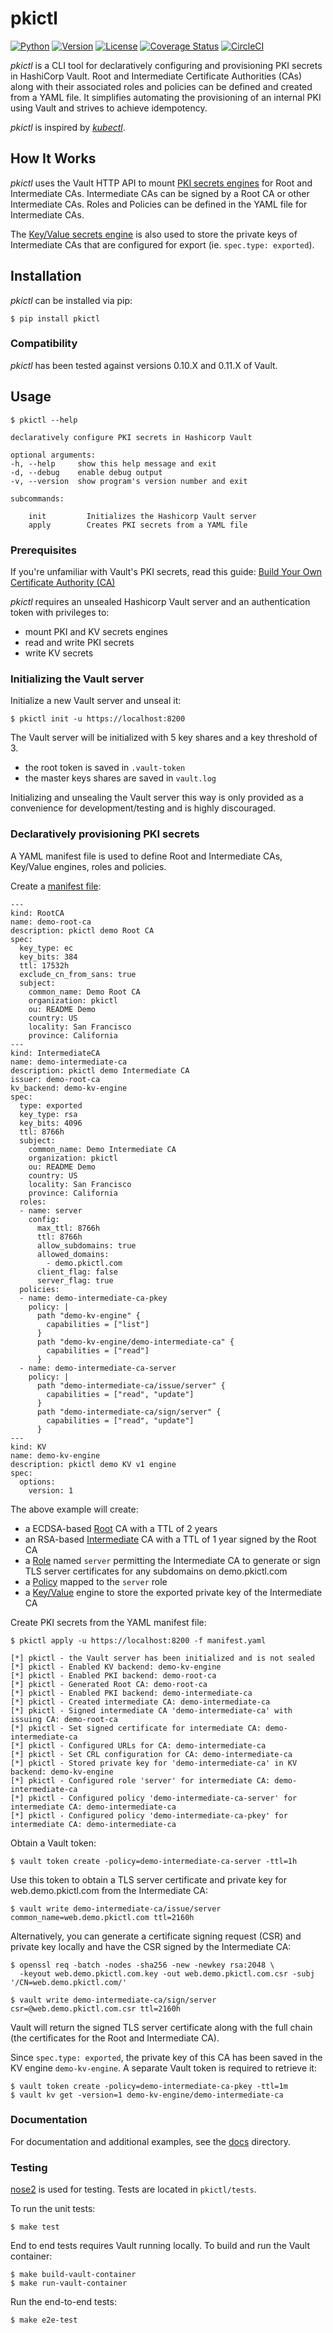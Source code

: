 # pkictl

[![Python](https://img.shields.io/badge/Python-3.6+-blue.svg)](#)
[![Version](https://img.shields.io/badge/version-0.1.2-green.svg)](#)
[![License](https://img.shields.io/badge/license-MPL-blue.svg)](https://www.gnu.org/licenses/agpl-3.0.en.html)
[![Coverage Status](https://coveralls.io/repos/github/bincyber/pkictl/badge.svg?branch=master)](https://coveralls.io/github/bincyber/pkictl?branch=master)
[![CircleCI](https://circleci.com/gh/bincyber/pkictl.svg?style=svg)](https://circleci.com/gh/bincyber/pkictl)


_pkictl_ is a CLI tool for declaratively configuring and provisioning PKI secrets in HashiCorp Vault. Root and Intermediate Certificate Authorities (CAs) along with their associated roles and policies can be defined and created from a YAML file. It simplifies automating the provisioning of an internal PKI using Vault and strives to achieve idempotency.

_pkictl_ is inspired by [_kubectl_](https://kubernetes.io/docs/reference/kubectl/overview/).


## How It Works

_pkictl_ uses the Vault HTTP API to mount [PKI secrets engines](https://www.vaultproject.io/docs/secrets/pki/index.html) for Root and Intermediate CAs. Intermediate CAs can be signed by a Root CA or other Intermediate CAs. Roles and Policies can be defined in the YAML file for Intermediate CAs.

The [Key/Value secrets engine](https://www.vaultproject.io/docs/secrets/kv/index.html) is also used to store the private keys of Intermediate CAs that are configured for export (ie. `spec.type: exported`).


## Installation

_pkictl_ can be installed via pip:

	$ pip install pkictl


### Compatibility

_pkictl_ has been tested against versions 0.10.X and 0.11.X of Vault.

## Usage

    $ pkictl --help

    declaratively configure PKI secrets in Hashicorp Vault

    optional arguments:
    -h, --help     show this help message and exit
    -d, --debug    enable debug output
    -v, --version  show program's version number and exit

    subcommands:

        init         Initializes the Hashicorp Vault server
        apply        Creates PKI secrets from a YAML file


### Prerequisites

If you're unfamiliar with Vault's PKI secrets, read this guide: [Build Your Own Certificate Authority (CA)](https://learn.hashicorp.com/vault/secrets-management/sm-pki-engine)

_pkictl_ requires an unsealed Hashicorp Vault server and an authentication token with privileges to:
* mount PKI and KV secrets engines
* read and write PKI secrets
* write KV secrets


### Initializing the Vault server

Initialize a new Vault server and unseal it:

    $ pkictl init -u https://localhost:8200

The Vault server will be initialized with 5 key shares and a key threshold of 3.
* the root token is saved in `.vault-token`
* the master keys shares are saved in `vault.log`

Initializing and unsealing the Vault server this way is only provided as a convenience for development/testing and is highly discouraged.


### Declaratively provisioning PKI secrets

A YAML manifest file is used to define Root and Intermediate CAs, Key/Value engines, roles and policies.

Create a [manifest file](docs/examples/manifest.yaml):

    ---
    kind: RootCA
    name: demo-root-ca
    description: pkictl demo Root CA
    spec:
      key_type: ec
      key_bits: 384
      ttl: 17532h
      exclude_cn_from_sans: true
      subject:
        common_name: Demo Root CA
        organization: pkictl
        ou: README Demo
        country: US
        locality: San Francisco
        province: California
    ---
    kind: IntermediateCA
    name: demo-intermediate-ca
    description: pkictl demo Intermediate CA
    issuer: demo-root-ca
    kv_backend: demo-kv-engine
    spec:
      type: exported
      key_type: rsa
      key_bits: 4096
      ttl: 8766h
      subject:
        common_name: Demo Intermediate CA
        organization: pkictl
        ou: README Demo
        country: US
        locality: San Francisco
        province: California
      roles:
      - name: server
        config:
          max_ttl: 8766h
          ttl: 8766h
          allow_subdomains: true
          allowed_domains:
            - demo.pkictl.com
          client_flag: false
          server_flag: true
      policies:
      - name: demo-intermediate-ca-pkey
        policy: |
          path "demo-kv-engine" {
            capabilities = ["list"]
          }
          path "demo-kv-engine/demo-intermediate-ca" {
            capabilities = ["read"]
          }
      - name: demo-intermediate-ca-server
        policy: |
          path "demo-intermediate-ca/issue/server" {
            capabilities = ["read", "update"]
          }
          path "demo-intermediate-ca/sign/server" {
            capabilities = ["read", "update"]
          }
    ---
    kind: KV
    name: demo-kv-engine
    description: pkictl demo KV v1 engine
    spec:
      options:
        version: 1

The above example will create:
- a ECDSA-based [Root](https://www.vaultproject.io/api/secret/pki/index.html#generate-root) CA with a TTL of 2 years
- an RSA-based [Intermediate](https://www.vaultproject.io/api/secret/pki/index.html#generate-intermediate) CA with a TTL of 1 year signed by the Root CA
- a [Role](https://www.vaultproject.io/api/secret/pki/index.html#create-update-role) named `server` permitting the Intermediate CA to generate or sign TLS server certificates for any subdomains on demo.pkictl.com
- a [Policy](https://www.vaultproject.io/docs/concepts/policies.html) mapped to the `server` role
- a [Key/Value](https://www.vaultproject.io/api/secret/kv/kv-v1.html) engine to store the exported private key of the Intermediate CA

Create PKI secrets from the YAML manifest file:

    $ pkictl apply -u https://localhost:8200 -f manifest.yaml

    [*] pkictl - the Vault server has been initialized and is not sealed
    [*] pkictl - Enabled KV backend: demo-kv-engine
    [*] pkictl - Enabled PKI backend: demo-root-ca
    [*] pkictl - Generated Root CA: demo-root-ca
    [*] pkictl - Enabled PKI backend: demo-intermediate-ca
    [*] pkictl - Created intermediate CA: demo-intermediate-ca
    [*] pkictl - Signed intermediate CA 'demo-intermediate-ca' with issuing CA: demo-root-ca
    [*] pkictl - Set signed certificate for intermediate CA: demo-intermediate-ca
    [*] pkictl - Configured URLs for CA: demo-intermediate-ca
    [*] pkictl - Set CRL configuration for CA: demo-intermediate-ca
    [*] pkictl - Stored private key for 'demo-intermediate-ca' in KV backend: demo-kv-engine
    [*] pkictl - Configured role 'server' for intermediate CA: demo-intermediate-ca
    [*] pkictl - Configured policy 'demo-intermediate-ca-server' for intermediate CA: demo-intermediate-ca
    [*] pkictl - Configured policy 'demo-intermediate-ca-pkey' for intermediate CA: demo-intermediate-ca

Obtain a Vault token:

    $ vault token create -policy=demo-intermediate-ca-server -ttl=1h

Use this token to obtain a TLS server certificate and private key for web.demo.pkictl.com from the Intermediate CA:

    $ vault write demo-intermediate-ca/issue/server common_name=web.demo.pkictl.com ttl=2160h

Alternatively, you can generate a certificate signing request (CSR) and private key locally and have the CSR signed by the Intermediate CA:

    $ openssl req -batch -nodes -sha256 -new -newkey rsa:2048 \
      -keyout web.demo.pkictl.com.key -out web.demo.pkictl.com.csr -subj '/CN=web.demo.pkictl.com/'

    $ vault write demo-intermediate-ca/sign/server csr=@web.demo.pkictl.com.csr ttl=2160h

Vault will return the signed TLS server certificate along with the full chain (the certificates for the Root and Intermediate CA).

Since `spec.type: exported`, the private key of this CA has been saved in the KV engine `demo-kv-engine`. A separate Vault token is required to retrieve it:

    $ vault token create -policy=demo-intermediate-ca-pkey -ttl=1m
    $ vault kv get -version=1 demo-kv-engine/demo-intermediate-ca

### Documentation

For documentation and additional examples, see the [docs](https://github.com/bincyber/pkictl/tree/master/docs) directory.

### Testing

[nose2](http://nose2.readthedocs.io/en/latest/) is used for testing. Tests are located in `pkictl/tests`.

To run the unit tests:

    $ make test

End to end tests requires Vault running locally. To build and run the Vault container:

    $ make build-vault-container
    $ make run-vault-container

Run the end-to-end tests:

    $ make e2e-test
